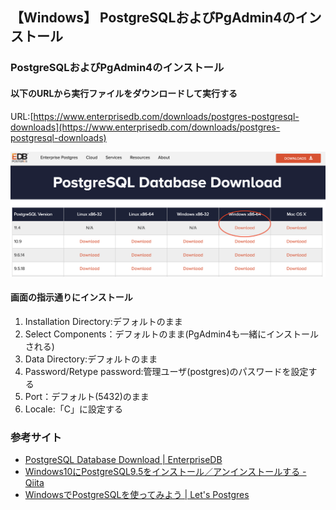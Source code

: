 ## 【Windows】 PostgreSQLおよびPgAdmin4のインストール

### PostgreSQLおよびPgAdmin4のインストール
#### 以下のURLから実行ファイルをダウンロードして実行する
URL:[https://www.enterprisedb.com/downloads/postgres-postgresql-downloads](https://www.enterprisedb.com/downloads/postgres-postgresql-downloads)  
  
![](https://github.com/temp176/database-handson-document/blob/master/image/psql1.png)

#### 画面の指示通りにインストール
1. Installation Directory:デフォルトのまま
1. Select Components：デフォルトのまま(PgAdmin4も一緒にインストールされる)
1. Data Directory:デフォルトのまま
1. Password/Retype password:管理ユーザ(postgres)のパスワードを設定する
1. Port：デフォルト(5432)のまま
1. Locale:「C」に設定する


### 参考サイト
* [PostgreSQL Database Download | EnterpriseDB](https://www.enterprisedb.com/downloads/postgres-postgresql-downloads#windows)
* [Windows10にPostgreSQL9.5をインストール／アンインストールする - Qiita](https://qiita.com/minr/items/1078181c5723da8db17e)
* [WindowsでPostgreSQLを使ってみよう | Let's Postgres](https://lets.postgresql.jp/documents/tutorial/windows/)
